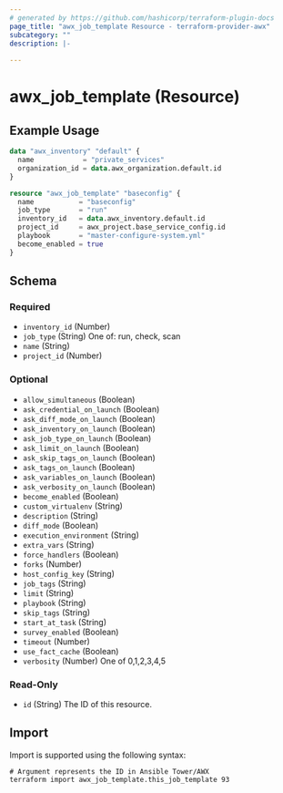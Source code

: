 ```yaml
---
# generated by https://github.com/hashicorp/terraform-plugin-docs
page_title: "awx_job_template Resource - terraform-provider-awx"
subcategory: ""
description: |-
  
---
```


# awx_job_template (Resource)



## Example Usage

```terraform
data "awx_inventory" "default" {
  name            = "private_services"
  organization_id = data.awx_organization.default.id
}

resource "awx_job_template" "baseconfig" {
  name           = "baseconfig"
  job_type       = "run"
  inventory_id   = data.awx_inventory.default.id
  project_id     = awx_project.base_service_config.id
  playbook       = "master-configure-system.yml"
  become_enabled = true
}
```

<!-- schema generated by tfplugindocs -->
## Schema

### Required

- `inventory_id` (Number)
- `job_type` (String) One of: run, check, scan
- `name` (String)
- `project_id` (Number)

### Optional

- `allow_simultaneous` (Boolean)
- `ask_credential_on_launch` (Boolean)
- `ask_diff_mode_on_launch` (Boolean)
- `ask_inventory_on_launch` (Boolean)
- `ask_job_type_on_launch` (Boolean)
- `ask_limit_on_launch` (Boolean)
- `ask_skip_tags_on_launch` (Boolean)
- `ask_tags_on_launch` (Boolean)
- `ask_variables_on_launch` (Boolean)
- `ask_verbosity_on_launch` (Boolean)
- `become_enabled` (Boolean)
- `custom_virtualenv` (String)
- `description` (String)
- `diff_mode` (Boolean)
- `execution_environment` (String)
- `extra_vars` (String)
- `force_handlers` (Boolean)
- `forks` (Number)
- `host_config_key` (String)
- `job_tags` (String)
- `limit` (String)
- `playbook` (String)
- `skip_tags` (String)
- `start_at_task` (String)
- `survey_enabled` (Boolean)
- `timeout` (Number)
- `use_fact_cache` (Boolean)
- `verbosity` (Number) One of 0,1,2,3,4,5

### Read-Only

- `id` (String) The ID of this resource.

## Import

Import is supported using the following syntax:

```shell
# Argument represents the ID in Ansible Tower/AWX
terraform import awx_job_template.this_job_template 93
```
